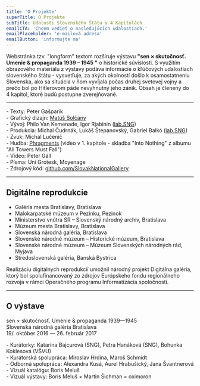 ```yaml
---
title: 'O Projekte'
superTitle: O Projekte
subTitle: Udalosti Slovenského Štátu v 4 Kapitolách
emailCTA: 'Chcem vedieť o nasledujúcich udalostiach.'
emailPlaceholder: 'e-mailová adresa'
emailButton: 'informujte ma'
---
```


<span class="drop-cap">W</span>ebstránka tzv. "longform" textom rozširuje výstavu **"sen × skutočnosť. Umenie & propaganda 1939 – 1945 "** o historické súvislosti. S využitím obrazového materiálu z výstavy podáva informácie o kľúčových udalostiach slovenského štátu - vysvetľuje, za akých okolností došlo k osamostatneniu Slovenska, ako sa situácia v ňom vyvíjala počas druhej svetovej vojny a prečo bol po Hitlerovom páde nevyhnutný jeho zánik. Obsah je členený do 4 kapitol, ktoré budú postupne zverejňované.

<hr>

<div class="blank-list" markdown="1">
- Texty: Peter Gašparík <br>
- Grafický dizajn: <a href="http://www.solcany.eu/">Matúš Solčány</a> <br>
- Vývoj: Philo Van Kemenade, Igor Rjabinin (<a href="http://lab.sng.sk">lab.SNG</a>) <br>
- Produkcia: Michal Čudrnák, Lukáš Štepanovský, Gabriel Balkó (<a href="http://lab.sng.sk">lab.SNG</a>) <br>
- Zvuk: Michal Lučenič <br>
- Hudba: <a href="https://phragments.bandcamp.com/">Phragments</a> (video v 1. kapitole - skladba "Into Nothing" z albumu "All Towers Must Fall") <br>
- Video: Peter Gáll <br>
- Písma: Uni Grotesk, Moyenage <br>
- Zdrojový kód: <a href="https://github.com/SlovakNationalGallery/senxskutocnost.sng.sk">github.com/SlovakNationalGallery</a> <br>    
</div>

<hr>

## Digitálne reprodukcie

* Galéria mesta Bratislavy, Bratislava <br>
* Malokarpatské múzeum v Pezinku, Pezinok <br>
* Ministerstvo vnútra SR – Slovenský národný archív, Bratislava <br>
* Múzeum mesta Bratislavy, Bratislava <br>
* Slovenská národná galéria, Bratislava <br>
* Slovenské národné múzeum – Historické múzeum, Bratislava <br>
* Slovenské národné múzeum – Múzeum Slovenských národných rád, Myjava <br>
* Stredoslovenská galéria, Banská Bystrica <br>
 
Realizáciu digitálnych reprodukcií umožnil národný projekt Digitálna galéria, ktorý bol spolufinancovaný zo zdrojov Európskeho fondu regionálneho rozvoja v rámci Operačného programu Informatizácia spoločnosti.

<hr>

## O výstave

sen × skutočnosť. Umenie & propaganda 1939—1945 <br>
Slovenská národná galéria Bratislava <br>
19/. október 2016 — 26. február 2017 <br>

<div class="blank-list" markdown='1'>
- Kurátorky: Katarína Bajcurová (SNG), Petra Hanáková (SNG), Bohunka Koklesová (VŠVU) <br>
- Kurátorská spolupráca: Miroslav Hrdina, Maroš Schmidt <br>
- Odborná spolupráca: Alexandra Kusá, Aurel Hrabušický, Jana Švantnerová <br>
- Vizuál katalógu: Boris Meluš <br>
- Vizuál výstavy: Boris Meluš × Martin Šichman = oximoron <br>
</div>